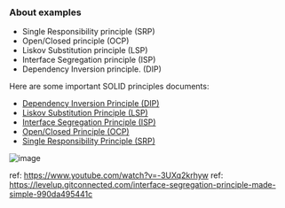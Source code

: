 ### About examples
- Single Responsibility principle (SRP)
- Open/Closed principle (OCP)
- Liskov Substitution principle (LSP)
- Interface Segregation principle (ISP)
- Dependency Inversion principle. (DIP)

Here are some important SOLID principles documents:
- [Dependency Inversion Principle (DIP)](app/Solid/DIP/README.md)
- [Liskov Substitution Principle (LSP)](app/Solid/LSP/README.md)
- [Interface Segregation Principle (ISP)](app/Solid/ISP/README.md)
- [Open/Closed Principle (OCP)](app/Solid/OCP/README.md)
- [Single Responsibility Principle (SRP)](app/Solid/SRP/README.md)

![image](https://github.com/charlie-goldenowl/solid-design-principles-php-laravel/assets/111278605/963d642d-8093-4eec-81b5-1792f49a7b23)

ref: https://www.youtube.com/watch?v=-3UXq2krhyw
ref: https://levelup.gitconnected.com/interface-segregation-principle-made-simple-990da495441c

